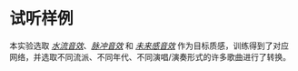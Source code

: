 # 试听样例

本实验选取 _[水流音效](https://freesound.org/s/231298/)_、_[脉冲音效](https://freesound.org/s/169991/)_ 和 _[未来感音效](https://freesound.org/s/388750/)_ 作为目标质感，训练得到了对应网络，并选取不同流派、不同年代、不同演唱/演奏形式的许多歌曲进行了转换。

